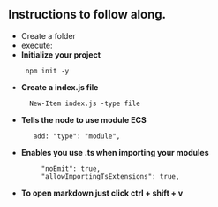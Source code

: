 ## Instructions to follow along.
- Create a folder
- execute:
- **Initialize your project**
   ```npm
    npm init -y 
   ```
- **Create a index.js file**
    ```npm
      New-Item index.js -type file
    ```
- **Tells the node to use module ECS**
    ```
       add: "type": "module",
    ```
- **Enables you use .ts when importing your modules**
   ```
        "noEmit": true,
        "allowImportingTsExtensions": true,
   ```
- **To open markdown just click ctrl + shift + v**